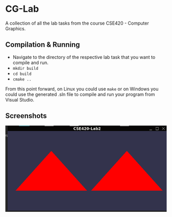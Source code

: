 # CG-Lab
A collection of all the lab tasks from the course CSE420 - Computer Graphics.

## Compilation & Running
- Navigate to the directory of the respective lab task that you want to compile and run.
- `mkdir build`
- `cd build`
- `cmake ..`

From this point forward, on Linux you could use `make` or on Windows you could use the generated .sln file to compile and run your program from Visual Studio.

## Screenshots
![CSE420 - Lab 2](https://raw.githubusercontent.com/s1nisteR/cg-lab/main/img/Screenshot%20from%202024-03-18%2019-26-47.png)


